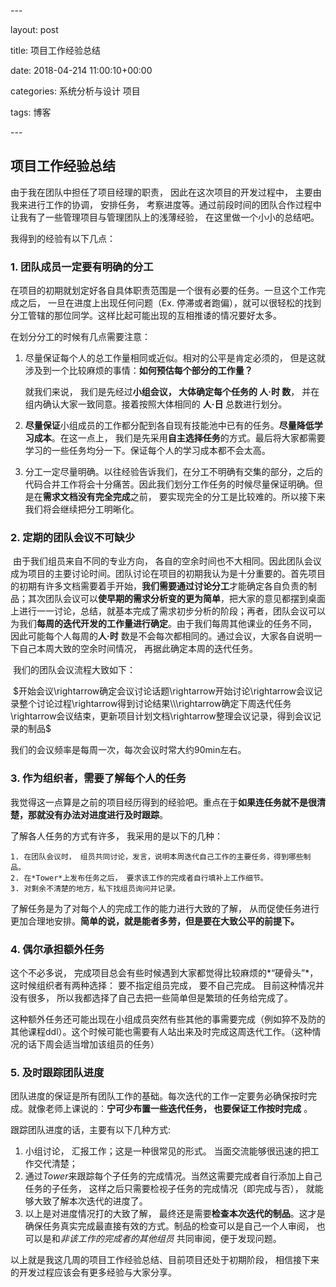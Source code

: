 \---

layout: post

title: 项目工作经验总结

date: 2018-04-214 11:00:10+00:00

categories: 系统分析与设计 项目

tags: 博客

\---



## 项目工作经验总结

由于我在团队中担任了项目经理的职责， 因此在这次项目的开发过程中， 主要由我来进行工作的协调， 安排任务， 考察进度等。通过前段时间的团队合作过程中让我有了一些管理项目与管理团队上的浅薄经验， 在这里做一个小小的总结吧。

我得到的经验有以下几点：

### 1. 团队成员一定要有明确的分工

在项目的初期就划定好各自具体职责范围是一个很有必要的任务。一旦这个工作完成之后， 一旦在进度上出现任何问题（Ex. 停滞或者跑偏），就可以很轻松的找到分工管辖的那位同学。这样比起可能出现的互相推诿的情况要好太多。

在划分分工的时候有几点需要注意：

1. 尽量保证每个人的总工作量相同或近似。相对的公平是肯定必须的， 但是这就涉及到一个比较麻烦的事情：**如何预估每个部分的工作量？**

   就我们来说， 我们是先经过**小组会议， 大体确定每个任务的 人·时 数**， 并在组内确认大家一致同意。接着按照大体相同的 **人·日** 总数进行划分。

2. **尽量保证**小组成员的工作都分配到各自现有技能池中已有的任务。**尽量降低学习成本**。在这一点上， 我们是先采用**自主选择任务**的方式。最后将大家都需要学习的一些任务均分一下。保证每个人的学习成本都不会太高。

3. 分工一定尽量明确。以往经验告诉我们，在分工不明确有交集的部分，之后的代码合并工作将会十分痛苦。因此我们划分工作任务的时候尽量保证明确。但是在**需求文档没有完全完成**之前， 要实现完全的分工是比较难的。所以接下来我们将会继续把分工明晰化。



### 2. 定期的团队会议不可缺少

​	由于我们组员来自不同的专业方向， 各自的空余时间也不大相同。因此团队会议成为项目的主要讨论时间。团队讨论在项目的初期我认为是十分重要的。首先项目的初期有许多文档需要着手开始，**我们需要通过讨论分工**才能确定各自负责的制品；其次团队会议可以**使早期的需求分析变的更为简单**，把大家的意见都摆到桌面上进行一一讨论，总结，就基本完成了需求初步分析的阶段；再者，团队会议可以为我们**每周的迭代开发的工作量进行确定**。由于我们每周其他课业的任务不同， 因此可能每个人每周的**人·时** 数是不会每次都相同的。通过会议，大家各自说明一下自己本周大致的空余时间情况， 再据此确定本周的迭代任务。

​	我们的团队会议流程大致如下：

​	$开始会议\rightarrow确定会议讨论话题\rightarrow开始讨论\rightarrow会议记录整个讨论过程\rightarrow得到讨论结果\\\rightarrow确定下周迭代任务\rightarrow会议结束，更新项目计划文档\rightarrow整理会议记录，得到会议记录的制品$

我们的会议频率是每周一次，每次会议时常大约90min左右。



### 3. 作为组织者，需要了解每个人的任务

​	我觉得这一点算是之前的项目经历得到的经验吧。重点在于**如果连任务就不是很清楚，那就没有办法对进度进行及时跟踪**。

了解各人任务的方式有许多， 我采用的是以下的几种：

 	1. 在团队会议时， 组员共同讨论，发言，说明本周迭代自己工作的主要任务，得到哪些制品。
	2. 在*Tower*上发布任务之后， 要求该工作的完成者自行填补上工作细节。
	3. 对剩余不清楚的地方，私下找组员询问并记录。

了解任务是为了对每个人的完成工作的能力进行大致的了解， 从而促使任务进行更加合理地安排。**简单的说，就是能者多劳，但是要在大致公平的前提下。**



### 4. 偶尔承担额外任务

这个不必多说， 完成项目总会有些时候遇到大家都觉得比较麻烦的*“硬骨头”*， 这时候组织者有两种选择： 要不指定组员完成， 要不自己完成。 目前这种情况并没有很多， 所以我都选择了自己去把一些简单但是繁琐的任务给完成了。

这种额外任务还可能出现在小组成员突然有些其他的事需要完成（例如猝不及防的其他课程ddl）。这个时候可能也需要有人站出来及时完成这周迭代工作。（这种情况的话下周会适当增加该组员的任务）



### 5. 及时跟踪团队进度

团队进度的保证是所有团队工作的基础。每次迭代的工作一定要务必确保按时完成。就像老师上课说的：**宁可少布置一些迭代任务， 也要保证工作按时完成**	。 

跟踪团队进度的话，主要有以下几种方式:

1. 小组讨论， 汇报工作；这是一种很常见的形式。 当面交流能够很迅速的把工作交代清楚；
2. 通过*Tower*来跟踪每个子任务的完成情况。当然这需要完成者自行添加上自己任务的子任务， 这样之后只需要检视子任务的完成情况（即完成与否）， 就能够大致了解本次迭代的进度了。
3. 以上是对进度情况打的大致了解， 最终还是需要**检查本次迭代的制品**。这才是确保任务真实完成最直接有效的方式。制品的检查可以是自己一个人审阅， 也可以是和*非该工作的完成者的其他组员* 共同审阅，便于发现问题。



以上就是我这几周的项目工作经验总结、目前项目还处于初期阶段， 相信接下来的开发过程应该会有更多经验与大家分享。

